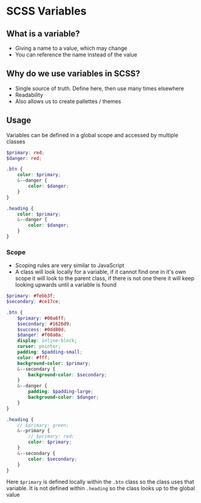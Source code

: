 # SCSS Variables

## What is a variable?

-   Giving a name to a value, which may change
-   You can reference the name instead of the value

## Why do we use variables in SCSS?

-   Single source of truth. Define here, then use many times elsewhere
-   Readability
-   Also allows us to create pallettes / themes

## Usage

Variables can be defined in a global scope and accessed by multiple classes

```scss
$primary: red;
$danger: red;

.btn {
    color: $primary;
    &--danger {
        color: $danger;
    }
}

.heading {
    color: $primary;
    &--danger {
        color: $danger;
    }
}
```

### Scope

-   Scoping rules are very similar to JavaScript
-   A class will look locally for a variable, if it cannot find one in it's own scope it will look to the parent class, if there is not one there it will keep looking upwards until a variable is found

```scss
$primary: #febb3f;
$secondary: #ce17ce;

.btn {
    $primary: #00a6ff;
    $secondary: #1626d9;
    $success: #0dd80d;
    $danger: #f60a0a;
    display: inline-block;
    cursor: pointer;
    padding: $padding-small;
    color: #fff;
    background-color: $primary;
    &--secondary {
        background-color: $secondary;
    }
    &--danger {
        padding: $padding-large;
        background-color: $danger;
    }
}

.heading {
    // $primary: green;
    &--primary {
        // $primary: red;
        color: $primary;
    }
    &--secondary {
        color: $secondary;
    }
}
```

Here `$primary` is defined locally within the `.btn` class so the class uses that variable. It is not defined within `.heading` so the class looks up to the global value
